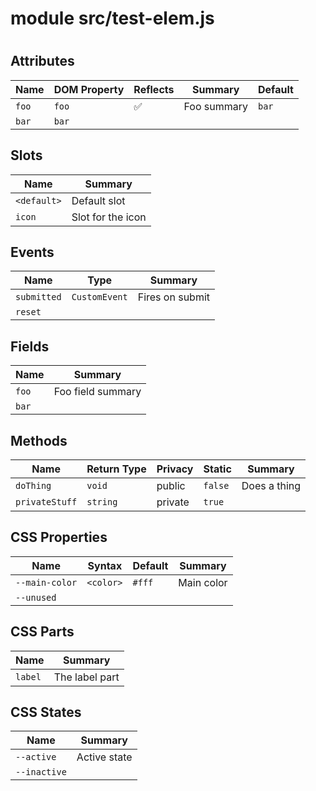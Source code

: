 
# <root>


# module src/test-elem.js


# <test-elem>


## Attributes

Name  | DOM Property | Reflects | Summary     | Default
----- | ------------ | -------- | ----------- | -------
`foo` | `foo`        | ✅       | Foo summary | `bar`  
`bar` | `bar`        |          |             |        


## Slots

Name        | Summary          
----------- | -----------------
`<default>` | Default slot     
`icon`      | Slot for the icon


## Events

Name        | Type          | Summary        
----------- | ------------- | ---------------
`submitted` | `CustomEvent` | Fires on submit
`reset`     |               |                


## Fields

Name  | Summary          
----- | -----------------
`foo` | Foo field summary
`bar` |                  


## Methods

Name           | Return Type | Privacy | Static  | Summary     
-------------- | ----------- | ------- | ------- | ------------
`doThing`      | `void`      | public  | `false` | Does a thing
`privateStuff` | `string`    | private | `true`  |             


## CSS Properties

Name           | Syntax    | Default | Summary   
-------------- | --------- | ------- | ----------
`--main-color` | `<color>` | `#fff`  | Main color
`--unused`     |           |         |           


## CSS Parts

Name    | Summary       
------- | --------------
`label` | The label part


## CSS States

Name         | Summary     
------------ | ------------
`--active`   | Active state
`--inactive` |             

